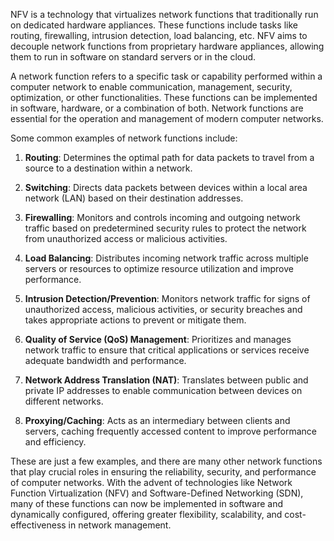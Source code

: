 NFV is a technology that virtualizes network functions that traditionally run on dedicated hardware appliances. These functions include tasks like routing, firewalling, intrusion detection, load balancing, etc. NFV aims to decouple network functions from proprietary hardware appliances, allowing them to run in software on standard servers or in the cloud.

A network function refers to a specific task or capability performed within a computer network to enable communication, management, security, optimization, or other functionalities. These functions can be implemented in software, hardware, or a combination of both. Network functions are essential for the operation and management of modern computer networks.

Some common examples of network functions include:

1. **Routing**: Determines the optimal path for data packets to travel from a source to a destination within a network.
    
2. **Switching**: Directs data packets between devices within a local area network (LAN) based on their destination addresses.
    
3. **Firewalling**: Monitors and controls incoming and outgoing network traffic based on predetermined security rules to protect the network from unauthorized access or malicious activities.
    
4. **Load Balancing**: Distributes incoming network traffic across multiple servers or resources to optimize resource utilization and improve performance.
    
5. **Intrusion Detection/Prevention**: Monitors network traffic for signs of unauthorized access, malicious activities, or security breaches and takes appropriate actions to prevent or mitigate them.
    
6. **Quality of Service (QoS) Management**: Prioritizes and manages network traffic to ensure that critical applications or services receive adequate bandwidth and performance.
    
7. **Network Address Translation (NAT)**: Translates between public and private IP addresses to enable communication between devices on different networks.
    
8. **Proxying/Caching**: Acts as an intermediary between clients and servers, caching frequently accessed content to improve performance and efficiency.
    

These are just a few examples, and there are many other network functions that play crucial roles in ensuring the reliability, security, and performance of computer networks. With the advent of technologies like Network Function Virtualization (NFV) and Software-Defined Networking (SDN), many of these functions can now be implemented in software and dynamically configured, offering greater flexibility, scalability, and cost-effectiveness in network management.